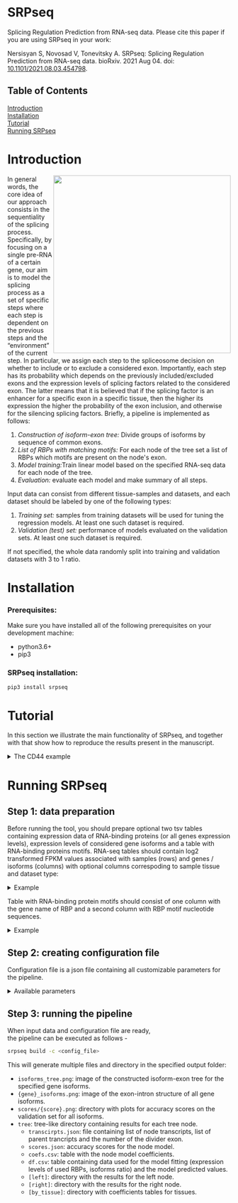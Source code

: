 # SRPseq

Splicing Regulation Prediction from RNA-seq data. Please cite this paper if you are using SRPseq in your work:

Nersisyan S, Novosad V, Tonevitsky A. SRPseq: Splicing Regulation Prediction from RNA-seq data. bioRxiv. 2021 Aug 04. doi: [10.1101/2021.08.03.454798](https://doi.org/10.1101/2021.08.03.454798).


## Table of Contents  
[Introduction](#introduction)  
[Installation](#installation)  
[Tutorial](#tutorial)  
[Running SRPseq](#running-srpseq)  

# Introduction
<img align="right" width="400px" src="https://github.com/NovosadVictor/SRPseq/blob/dev/static/flowchart.png?raw=true">
<div>
<p>In general words, the core idea of our approach consists in the sequentiality of the splicing process. Specifically, by focusing on a single pre-RNA of a certain gene, our aim is to model the splicing process as a set of specific steps where each step is dependent on the previous steps and the “environment” of the current step. In particular, we assign each step to the spliceosome decision on whether to include or to exclude a considered exon. Importantly, each step has its probability which depends on the previously included/excluded exons and the expression levels of splicing factors related to the considered exon. The latter means that it is believed that if the splicing factor is an enhancer for a specific exon in a specific tissue, then the higher its expression the higher the probability of the exon inclusion, and otherwise for the silencing splicing factors. Briefly, a pipeline is implemented as follows:</p>
<ol>
  <li><i>Construction of isoform-exon tree:</i> Divide groups of isoforms by sequence of common exons.</li>
  <li><i>List of RBPs with matching motifs:</i> For each node of the tree set a list of RBPs which motifs are present on the node's exon.</li>
  <li><i>Model training:</i>Train linear model based on the specified RNA-seq data for each node of the tree.</li>
  <li><i>Evaluation:</i> evaluate each model and make summary of all steps.</li>
</ol>

Input data can consist from different tissue-samples and datasets, and each dataset should be labeled by one of the following types:
<ol>
<li><i>Training set:</i> samples from training datasets will be used for tuning the regression models. At least one such dataset is required.</li>
<li><i>Validation (test) set:</i> performance of models evaluated on the validation sets. At least one such dataset is required.</li>
</ol>

If not specified, the whole data randomly split into training and validation datasets with 3 to 1 ratio.

</div>

# Installation

### Prerequisites:
Make sure you have installed all of the following prerequisites on your development machine:
  - python3.6+  
  - pip3


### SRPseq installation:  
`pip3 install srpseq`

# Tutorial

In this section we illustrate the main functionality of SRPseq, and
together with that show how to reproduce the results present in 
the manuscript.

<details>
  <summary>The CD44 example</summary>
  
  We illustrate SRPseq basics by using the CD44 gene isoforms, default TCGA and the default Attract + SpliceAid-F datasets. All necessary data for this example can be found in [`tutorial/CD44`](https://github.com/NovosadVictor/SRPseq/blob/main/tutorial/CD44) directory.  
 
  Configuration and output files for this example are
  located in [`tutorial/CD44`](https://github.com/NovosadVictor/SRPseq/blob/main/tutorial/CD44) folder, input data can be downloaded [here](https://eduhseru-my.sharepoint.com/:f:/g/personal/snersisyan_hse_ru/EihEOok4stJFnCjGxqL14qgBSqxLzUy7hBThWp4_jE3HKw?e=bges1q). The microarray data are split into independent training, filtration and validation sets.
 
  The only `"gene": "CD44"` and `"tissue_specific": true` option was used in ([`config.json`](https://github.com/NovosadVictor/SRPseq/blob/main/tutorial/CD44/config.json)):
  
  `srpseq build -c {path_to_config.json}`

  Here we review the results:
  
  - [`CD44_isoforms.png`](https://github.com/NovosadVictor/SRPseq/blob/main/tutorial/CD44/results/CD44_isoforms.png)
  
  7 of 8 CD44 isoforms were used for the analysis.
  The structure of these isoforms, constant and variable exons are shown in the image.
  
  - [`isoforms_tree.png`](https://github.com/NovosadVictor/SRPseq/blob/main/tutorial/CD44/results/isoforms_tree.png)

  Based on the structure of CD44 isoforms, constructed isoform-exon tree is fully imbalanced, meaning that each variable exon separate only one isoform from the remaining group.
  In total, 5 of the variable exons were divider exons (exons 3, 6, 7, 12, 14) and, hence, 5 linear models were trained.
 	
  As in the previous toy example, let us take a closer look to the single gene signature
  (see [`config_for_summary_classifiers.json`](https://github.com/NovosadVictor/SRPseq/blob/main/tutorial/breast_cancer/config_for_summary_classifiers.json)). The following output files were not
  covered in the toy example:
  - [`feature_importances.pdf`](https://github.com/NovosadVictor/SRPseq/blob/main/tutorial/breast_cancer/results_summary_classifiers/feature_importances.pdf) (contains coefficients of the linear SVM classifier)
  - [`model.pkl`](https://github.com/NovosadVictor/SRPseq/blob/main/tutorial/breast_cancer/results_summary_classifiers/model.pkl) (Python-pickled classifier and pre-processor objects)

  ExhauFS also allows one to evaluate constucted classifiers on time-to-event data.
  For example, let us evaluate the same ten-gene signature on 
  additional RNA-seq TCGA-BRCA dataset. To do that, we should include to desired feature 
  subset and pickled model path to the configuration file ([`config_for_km_plot.json`](https://github.com/NovosadVictor/SRPseq/blob/main/tutorial/breast_cancer/config_for_km_plot.json)).
  The analysis could be done by running

  `exhaufs km_plot -c config_for_km_plot.json`
  
  This will generate the Kaplan-Meier plot ([`results_km_plot/KM_TCGA-BRCA_Validation.pdf`](https://github.com/NovosadVictor/SRPseq/blob/main/tutorial/breast_cancer/results_km_plot/KM_TCGA-BRCA_Validation.pdf)).
</details>

# Running SRPseq

## Step 1: data preparation

Before running the tool, you should prepare optional two tsv tables containing expression data of RNA-binding proteins (or all genes expression levels), expression levels of considered gene isoforms and a table with RNA-binding proteins motifs. RNA-seq tables should contain log2 transformed FPKM values associated with samples (rows) and genes / isoforms (columns) with optional columns correspoding to sample tissue and dataset type:

<details>
  <summary>Example</summary>
  
  |            | ESRP1     | QKI       | [Tissue]  | [Dataset.Type] |
  | ---------- | --------- | --------- | --------- | --------       |
  | Sample 1   | 17.17     | 365.1     | TCGA-COAD | Training       |
  | Sample 2   | 56.99     | 123.9     | TCGA-COAD | Validation     |
  | ...        |           |           |           |                |
  | Sample 98  | 22.22     | 123.4     | TCGA-BRCA | Training       |
  | Sample 99  | 23.23     | 567.8     | TCGA-BRCA | Training       |
  | ...        |           |           | | |
  | Sample 511 | 10.82     | 665.8     | TCGA-READ | Validation     |
  | Sample 512 | 11.11     | 200.2     | TCGA-READ | Validation     |
</details>


Table with RNA-binding protein motifs should consist of one column with the gene name of RBP and a second column with RBP motif nucleotide sequences.
<details>
  <summary>Example</summary>
  
  |      RBP      | Motif |
  | ---------- | ----- |
  | ESRP1   | AGGGAU     |
  | ESRP1   | UGGGAAU     |
  | ...        |       |
  | QKI | ACACACUAACCU     |
  | QKI | ACUUAU     |
</details>

## Step 2: creating configuration file

Configuration file is a json file containing all customizable parameters for the pipeline.  

<details>
  <summary>Available parameters</summary> 

  🔴!NOTE! - All paths to files / directories can be either relative to the configuration file directory or absolute paths 
  * `rbp_data_path`
      Optional path to a tsv table containing expression levels of RBPs (by default, combined [TCGA](https://doi.org/10.1038%2Fng.2764) dataset is used).

  * `isoforms_data_path`
      Optional path to a tsv table containing expression levels of selected gene isoforms (by default, combined [TCGA](https://doi.org/10.1038%2Fng.2764) dataset is used).

  * `rbps_path`
      Optional path to a tsv table containing list of RBPs and their motifs (by default, [Attract](https://doi.org/10.1093/database/baw035) and [SpliceAid-F](https://doi.org/10.1093/nar/gks997) datasets are used).

  * `output_dir`
      Path to directory for output files. If it doesn't exist, it will be created.

  * `gene`  
      Gene name for splicing analysis

  * `rbps_tresh_mean`  
      Optional threshold value for expression median of RBPs for them to be considered in the analysis (RBPs with the median expression value lowe than the specified threshold are excluded).

  * `rbps_tresh_var`  
      Optional threshold value for expression variance of RBPs for them to be considered in the analysis (RBPs with the expression variance lowe than the specified threshold are excluded).

  * `isoforms_tresh_mean`  
      Optional threshold value for expression median of isoforms for them to be considered in the analysis (isoforms with the median expression value lowe than the specified threshold are excluded).

  * `isoforms_tresh_var`
      Optional threshold value for expression variance of isoforms for them to be considered in the analysis (isoforms with the expression variance lowe than the specified threshold are excluded).

  * `n_processes`
      Number of processes / threads to run on.
  
  * `random_state`
      Random seed (set to an arbitrary integer for reproducibility).

</details>

## Step 3: running the pipeline

When input data and configuration file are ready,  
the  pipeline can be executed as follows -  
```bash
srpseq build -c <config_file>
```


This will generate multiple files and directory in the specified output folder:
* `isoforms_tree.png`: image of the constructed isoform-exon tree for the specified gene isoforms.
* `{gene}_isoforms.png`: image of the exon-intron structure of all gene isoforms.
* `scores/{score}.png`: directory with plots for accuracy scores on the validation set for all isoforms.
* `tree`: tree-like directory containing results for each tree node.
  * `transcirpts.json`: file containing list of node transcripts, list of parent trancripts and the number of the divider exon.
  * `scores.json`: accuracy scores for the node model.
  * `coefs.csv`: table with the node model coefficients. 
  * `df.csv`: table containing data used for the model fitting (expression levels of used RBPs, isoforms ratio) and the model predicted values. 
  * `[left]`: directory with the results for the left node. 
  * `[right]`: directory with the results for the right node.
  * `[by_tissue]`: directory with coefficients tables for tissues.